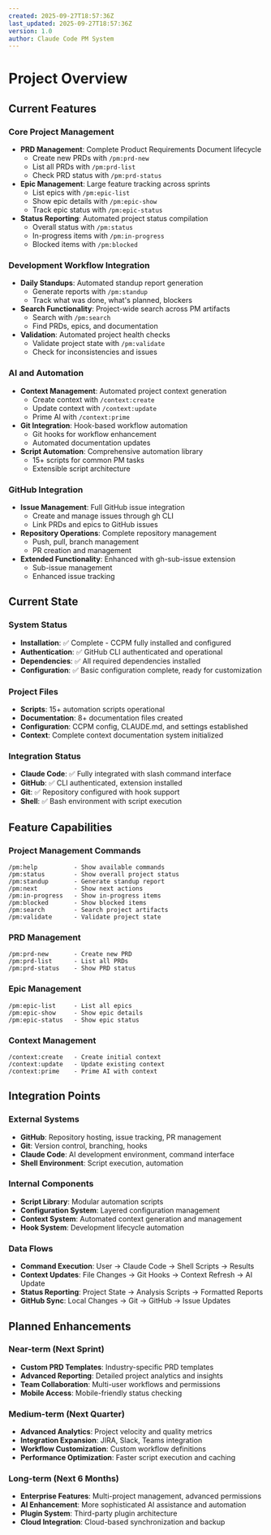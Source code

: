 ```yaml
---
created: 2025-09-27T18:57:36Z
last_updated: 2025-09-27T18:57:36Z
version: 1.0
author: Claude Code PM System
---
```


# Project Overview

## Current Features

### Core Project Management
- **PRD Management**: Complete Product Requirements Document lifecycle
  - Create new PRDs with `/pm:prd-new`
  - List all PRDs with `/pm:prd-list`
  - Check PRD status with `/pm:prd-status`
- **Epic Management**: Large feature tracking across sprints
  - List epics with `/pm:epic-list`
  - Show epic details with `/pm:epic-show`
  - Track epic status with `/pm:epic-status`
- **Status Reporting**: Automated project status compilation
  - Overall status with `/pm:status`
  - In-progress items with `/pm:in-progress`
  - Blocked items with `/pm:blocked`

### Development Workflow Integration
- **Daily Standups**: Automated standup report generation
  - Generate reports with `/pm:standup`
  - Track what was done, what's planned, blockers
- **Search Functionality**: Project-wide search across PM artifacts
  - Search with `/pm:search`
  - Find PRDs, epics, and documentation
- **Validation**: Automated project health checks
  - Validate project state with `/pm:validate`
  - Check for inconsistencies and issues

### AI and Automation
- **Context Management**: Automated project context generation
  - Create context with `/context:create`
  - Update context with `/context:update`
  - Prime AI with `/context:prime`
- **Git Integration**: Hook-based workflow automation
  - Git hooks for workflow enhancement
  - Automated documentation updates
- **Script Automation**: Comprehensive automation library
  - 15+ scripts for common PM tasks
  - Extensible script architecture

### GitHub Integration
- **Issue Management**: Full GitHub issue integration
  - Create and manage issues through gh CLI
  - Link PRDs and epics to GitHub issues
- **Repository Operations**: Complete repository management
  - Push, pull, branch management
  - PR creation and management
- **Extended Functionality**: Enhanced with gh-sub-issue extension
  - Sub-issue management
  - Enhanced issue tracking

## Current State

### System Status
- **Installation**: ✅ Complete - CCPM fully installed and configured
- **Authentication**: ✅ GitHub CLI authenticated and operational
- **Dependencies**: ✅ All required dependencies installed
- **Configuration**: ✅ Basic configuration complete, ready for customization

### Project Files
- **Scripts**: 15+ automation scripts operational
- **Documentation**: 8+ documentation files created
- **Configuration**: CCPM config, CLAUDE.md, and settings established
- **Context**: Complete context documentation system initialized

### Integration Status
- **Claude Code**: ✅ Fully integrated with slash command interface
- **GitHub**: ✅ CLI authenticated, extension installed
- **Git**: ✅ Repository configured with hook support
- **Shell**: ✅ Bash environment with script execution

## Feature Capabilities

### Project Management Commands
```
/pm:help          - Show available commands
/pm:status        - Show overall project status
/pm:standup       - Generate standup report
/pm:next          - Show next actions
/pm:in-progress   - Show in-progress items
/pm:blocked       - Show blocked items
/pm:search        - Search project artifacts
/pm:validate      - Validate project state
```

### PRD Management
```
/pm:prd-new       - Create new PRD
/pm:prd-list      - List all PRDs
/pm:prd-status    - Show PRD status
```

### Epic Management
```
/pm:epic-list     - List all epics
/pm:epic-show     - Show epic details
/pm:epic-status   - Show epic status
```

### Context Management
```
/context:create   - Create initial context
/context:update   - Update existing context
/context:prime    - Prime AI with context
```

## Integration Points

### External Systems
- **GitHub**: Repository hosting, issue tracking, PR management
- **Git**: Version control, branching, hooks
- **Claude Code**: AI development environment, command interface
- **Shell Environment**: Script execution, automation

### Internal Components
- **Script Library**: Modular automation scripts
- **Configuration System**: Layered configuration management
- **Context System**: Automated context generation and management
- **Hook System**: Development lifecycle automation

### Data Flows
- **Command Execution**: User → Claude Code → Shell Scripts → Results
- **Context Updates**: File Changes → Git Hooks → Context Refresh → AI Update
- **Status Reporting**: Project State → Analysis Scripts → Formatted Reports
- **GitHub Sync**: Local Changes → Git → GitHub → Issue Updates

## Planned Enhancements

### Near-term (Next Sprint)
- **Custom PRD Templates**: Industry-specific PRD templates
- **Advanced Reporting**: Detailed project analytics and insights
- **Team Collaboration**: Multi-user workflows and permissions
- **Mobile Access**: Mobile-friendly status checking

### Medium-term (Next Quarter)
- **Advanced Analytics**: Project velocity and quality metrics
- **Integration Expansion**: JIRA, Slack, Teams integration
- **Workflow Customization**: Custom workflow definitions
- **Performance Optimization**: Faster script execution and caching

### Long-term (Next 6 Months)
- **Enterprise Features**: Multi-project management, advanced permissions
- **AI Enhancement**: More sophisticated AI assistance and automation
- **Plugin System**: Third-party plugin architecture
- **Cloud Integration**: Cloud-based synchronization and backup